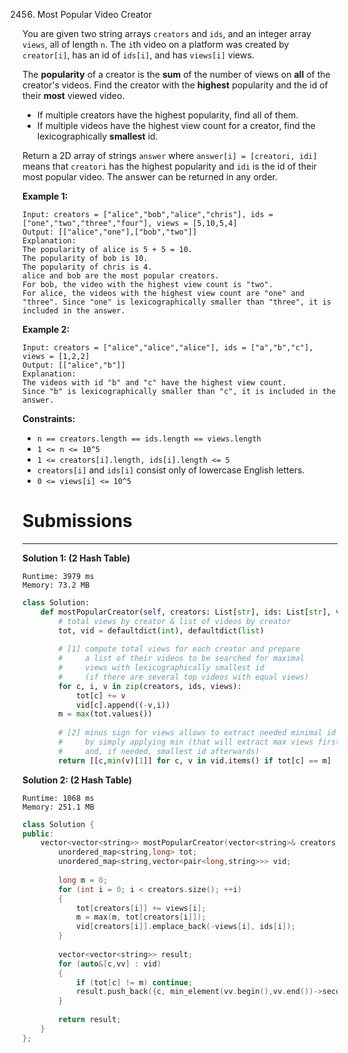 2456. Most Popular Video Creator

You are given two string arrays `creators` and `ids`, and an integer array `views`, all of length `n`. The `i`th video on a platform was created by `creator[i]`, has an id of `ids[i]`, and has `views[i]` views.

The **popularity** of a creator is the **sum** of the number of views on **all** of the creator's videos. Find the creator with the **highest** popularity and the id of their **most** viewed video.

* If multiple creators have the highest popularity, find all of them.
* If multiple videos have the highest view count for a creator, find the lexicographically **smallest** id.

Return a 2D array of strings `answer` where `answer[i] = [creatori, idi]` means that `creatori` has the highest popularity and `idi` is the id of their most popular video. The answer can be returned in any order.

 

**Example 1:**
```
Input: creators = ["alice","bob","alice","chris"], ids = ["one","two","three","four"], views = [5,10,5,4]
Output: [["alice","one"],["bob","two"]]
Explanation:
The popularity of alice is 5 + 5 = 10.
The popularity of bob is 10.
The popularity of chris is 4.
alice and bob are the most popular creators.
For bob, the video with the highest view count is "two".
For alice, the videos with the highest view count are "one" and "three". Since "one" is lexicographically smaller than "three", it is included in the answer.
```

**Example 2:**
```
Input: creators = ["alice","alice","alice"], ids = ["a","b","c"], views = [1,2,2]
Output: [["alice","b"]]
Explanation:
The videos with id "b" and "c" have the highest view count.
Since "b" is lexicographically smaller than "c", it is included in the answer.
```

**Constraints:**

* `n == creators.length == ids.length == views.length`
* `1 <= n <= 10^5`
* `1 <= creators[i].length, ids[i].length <= 5`
* `creators[i]` and `ids[i]` consist only of lowercase English letters.
* `0 <= views[i] <= 10^5`

# Submissions
---
**Solution 1: (2 Hash Table)**
```
Runtime: 3979 ms
Memory: 73.2 MB
```
```python
class Solution:
    def mostPopularCreator(self, creators: List[str], ids: List[str], views: List[int]) -> List[List[str]]:
        # total views by creator & list of videos by creator
        tot, vid = defaultdict(int), defaultdict(list)                    # Line 1
        
        # [1] compute total views for each creator and prepare
        #     a list of their videos to be searched for maximal
        #     views with lexicographically smallest id 
        #     (if there are several top videos with equal views)
        for c, i, v in zip(creators, ids, views):                         # Line 2
            tot[c] += v                                                   # Line 3
            vid[c].append((-v,i))                                         # Line 4
        m = max(tot.values())                                             # Line 5
        
        # [2] minus sign for views allows to extract needed minimal id
        #     by simply applying min (that will extract max views first,
        #     and, if needed, smallest id afterwards)
        return [[c,min(v)[1]] for c, v in vid.items() if tot[c] == m]     # Line 6
```

**Solution 2: (2 Hash Table)**
```
Runtime: 1068 ms
Memory: 251.1 MB
```
```c++
class Solution {
public:
    vector<vector<string>> mostPopularCreator(vector<string>& creators, vector<string>& ids, vector<int>& views) {
        unordered_map<string,long> tot;
        unordered_map<string,vector<pair<long,string>>> vid;
        
        long m = 0;
        for (int i = 0; i < creators.size(); ++i)
        {
            tot[creators[i]] += views[i]; 
            m = max(m, tot[creators[i]]);
            vid[creators[i]].emplace_back(-views[i], ids[i]);
        }
        
        vector<vector<string>> result;
        for (auto&[c,vv] : vid)
        {
            if (tot[c] != m) continue;
            result.push_back({c, min_element(vv.begin(),vv.end())->second});
        }
        
        return result;
    }
};
```
